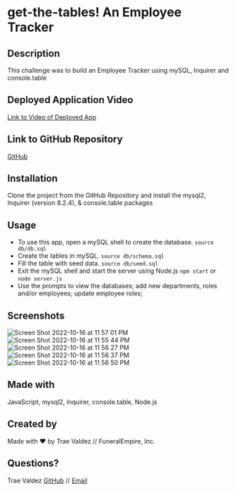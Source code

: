 # get-the-tables! An Employee Tracker

## Description
This challenge was to build an Employee Tracker using mySQL, Inquirer and console.table

## Deployed Application Video
[Link to Video of Deployed App](https://drive.google.com/file/d/1EmWTjNPNEfDT2wT5-UUkZlZw6_Lbhw9B/view)

## Link to GitHub Repository
[GitHub](https://github.com/traevaldez/get-the-tables)

## Installation
Clone the project from the GitHub Repository and install the mysql2, Inquirer (version 8.2.4), & console.table packages

## Usage
- To use this app, open a mySQL shell to create the database. `source db/db.sql`
- Create the tables in mySQL. `source db/schema.sql`
- Fill the table with seed data. `source db/seed.sql`
- Exit the mySQL shell and start the server using Node.js `npm start` or `node server.js`
- Use the prompts to view the databases; add new departments, roles and/or employees; update employee roles; 

## Screenshots
![Screen Shot 2022-10-16 at 11 57 01 PM](https://user-images.githubusercontent.com/106111501/196092878-1ffc551a-c43c-413c-aa85-e61110aacd75.png)
![Screen Shot 2022-10-16 at 11 55 44 PM](https://user-images.githubusercontent.com/106111501/196092879-cede392b-0df1-4420-b27b-e3ea484d0858.png)
![Screen Shot 2022-10-16 at 11 56 27 PM](https://user-images.githubusercontent.com/106111501/196092880-b304b341-5b87-4c2d-a525-621d6968f8bf.png)
![Screen Shot 2022-10-16 at 11 56 37 PM](https://user-images.githubusercontent.com/106111501/196092881-095b8afe-b8c2-4ca7-9ec5-5eb893f3ebf8.png)
![Screen Shot 2022-10-16 at 11 56 50 PM](https://user-images.githubusercontent.com/106111501/196092882-61a63f52-3c01-4165-95f5-d878d94ffaaa.png)

## Made with
JavaScript, mysql2, Inquirer, console.table, Node.js

## Created by
Made with ♥ by Trae Valdez // FuneralEmpire, Inc.

## Questions?
Trae Valdez [GitHub](https://www.github.com/traevaldez) // [Email](mailto:mrtraevaldez@gmail.com)
